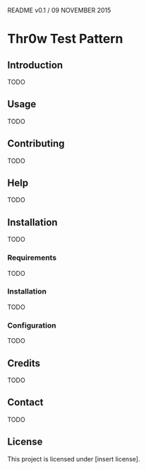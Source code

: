 README v0.1 / 09 NOVEMBER 2015

# Thr0w Test Pattern

## Introduction

TODO

## Usage

TODO

## Contributing

TODO

## Help

TODO 

## Installation

TODO

### Requirements

TODO

### Installation

TODO

### Configuration

TODO 

## Credits

TODO

## Contact

TODO

## License

This project is licensed under [insert license].
